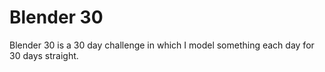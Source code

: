 # Blender 30
Blender 30 is a 30 day challenge in which I model something each day for 30 days straight.
